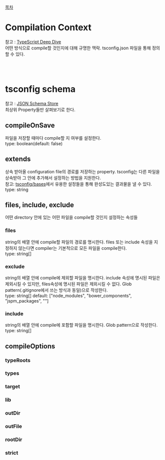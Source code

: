 [목차](./README.md "목차")
# Compilation Context
참고 : [TypeScript Deep Dive](https://basarat.gitbook.io/typescript/project/compilation-context "compilation-context")  
어떤 방식으로 compile할 것인지에 대해 규명한 맥락. tsconfig.json 파일을 통해 정의할 수 있다.

<br><br>

# tsconfig schema
참고 : [JSON Schema Store](https://json.schemastore.org/tsconfig "tsconfig.json")  
최상위 Property들만 살펴보기로 한다.

## compileOnSave
파일을 저장할 때마다 compile할 지 여부를 설정한다.  
type: boolean(default: false)

## extends
상속 받아올 configuration file의 경로를 저장하는 property. tsconfig는 다른 파일을 상속받아 그 안에 추가해서 설정하는 방법을 지원한다.  
참고: [tsconfig/bases](https://github.com/tsconfig/bases "github.com")에서 유용한 설정들을 통해 완성도있는 결과물을 낼 수 있다.  
type: string

## files, include, exclude
어떤 directory 안에 있는 어떤 파일을 compile할 것인지 설정하는 속성들 

### files
string의 배열 안에 compile할 파일의 경로를 명시한다. files 또는 include 속성을 지정하지 않는다면 compiler는 기본적으로 모든 파일을 compile한다.  
type: string[]

### exclude
string의 배열 안에 compile에 제외할 파일을 명시한다. include 속성에 명시된 파일은 제외시킬 수 있지만, files속성에 명시된 파일은 제외시킬 수 없다. Glob pattern(.gitignore에서 쓰는 방식과 동일)으로 작성한다.  
type: string[]
default: ["node_modules", "bower_components", "jspm_packages", "<outDir>"]

### include
string의 배열 안에 compile에 포함할 파일을 명시한다. Glob pattern으로 작성한다.  
type: string[]

## compileOptions

### typeRoots

### types

### target

### lib

### outDir

### outFile

### rootDir

### strict